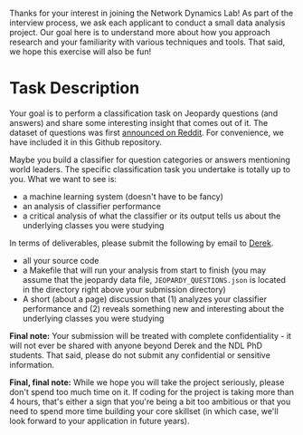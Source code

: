 Thanks for your interest in joining the Network Dynamics Lab!  As part of the interview process,
we ask each applicant to conduct a small data analysis project.  Our goal here is to understand
more about how you approach research and your familiarity with various techniques and tools.
That said, we hope this exercise will also be fun!

# Task Description
Your goal is to perform a classification task on Jeopardy questions (and answers)
and share some interesting insight that comes out of it.  The dataset of questions
was first [announced on Reddit](https://www.reddit.com/r/datasets/comments/1uyd0t/200000_jeopardy_questions_in_a_json_file/).
For convenience, we have included it in this Github repository.

Maybe you build a classifier for question categories or answers mentioning world leaders.  The specific
classification task you undertake is totally up to you.  What we want to see is:

  - a machine learning system (doesn't have to be fancy)
  - an analysis of classifier performance
  - a critical analysis of what the classifier or its output tells us about the underlying classes you were studying

In terms of deliverables, please submit the following by email to [Derek](mailto:derek.ruths@mcgill.ca).

  - all your source code
  - a Makefile that will run your analysis from start to finish (you may assume that
    the jeopardy data file, `JEOPARDY_QUESTIONS.json` is located in the directory
    right above your submission directory)
  - A short (about a page) discussion that (1) analyzes your classifier performance and
    (2) reveals something new and interesting about the underlying classes you were studying

**Final note:** Your submission will be treated with complete confidentiality - it will not ever
be shared with anyone beyond Derek and the NDL PhD students.  That said, please
do not submit any confidential or sensitive information.

**Final, final note:** While we hope you will take the project seriously, please don't
spend too much time on it. If coding for the project is taking more than 4 hours, that's either
a sign that you're being a bit too ambitious or that you need to spend more time building your core
skillset (in which case, we'll look forward to your application in future years).

